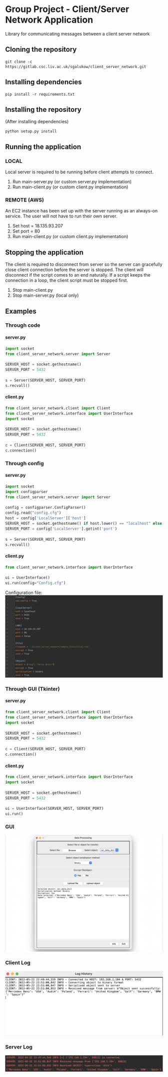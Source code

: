 # Group Project - Client/Server Network Application
Library for communicating messages between a client server network

## Cloning the repository

```shell
git clone -c https://gitlab.csc.liv.ac.uk/sgalukow/client_server_network.git
```

## Installing dependencies

```shell
pip install -r requirements.txt
```

## Installing the repository
(After installing dependencies)

```shell
python setup.py install
```

## Running the application
### LOCAL
Local server is required to be running before client attempts to connect.
1. Run main-server.py (or custom server.py implementation)
2. Run main-client.py (or custom client.py implementation)

### REMOTE (AWS)
An EC2 instance has been set up with the server running as an always-on service. The user will not have to run their own server.
1. Set host = 18.135.93.207
2. Set port = 80
3. Run main-client.py (or custom client.py implementation)

## Stopping the application
The client is required to disconnect from server so the server can gracefully close client connection before the server is stopped. The client will disconnect if the script comes to an end naturally. If a script keeps the connection in a loop, the client script must be stopped first.
1. Stop main-client.py
2. Stop main-server.py (local only)

## Examples

### Through code
#### server.py
```Python
import socket
from client_server_network.server import Server

SERVER_HOST = socket.gethostname()
SERVER_PORT = 5432

s = Server(SERVER_HOST, SERVER_PORT)
s.recvall()
```

#### client.py

```Python
from client_server_network.client import Client
from client_server_network.interface import UserInterface
import socket

SERVER_HOST = socket.gethostname()
SERVER_PORT = 5432

c = Client(SERVER_HOST, SERVER_PORT)
c.connection()
```


### Through config

#### server.py
```Python
import socket
import configparser
from client_server_network.server import Server

config = configparser.ConfigParser()
config.read("config.cfg")
host = config['LocalServer']['host']
SERVER_HOST = socket.gethostname() if host.lower() == "localhost" else host
SERVER_PORT = config['LocalServer'].getint('port')

s = Server(SERVER_HOST, SERVER_PORT)
s.recvall()
```

#### client.py
```Python
from client_server_network.interface import UserInterface

ui = UserInterface()
ui.run(config="Config.cfg")
```
Configuration file:
![Screenshot](images/config.png)

### Through GUI (Tkinter)

#### server.py
```Python
from client_server_network.client import Client
from client_server_network.interface import UserInterface
import socket

SERVER_HOST = socket.gethostname()
SERVER_PORT = 5432

c = Client(SERVER_HOST, SERVER_PORT)
c.connection()
```

#### client.py
```Python
from client_server_network.interface import UserInterface
import socket

SERVER_HOST = socket.gethostname()
SERVER_PORT = 5432

ui = UserInterface(SERVER_HOST, SERVER_PORT)
ui.run()
```


### GUI
![Screenshot](images/user_interface.png)

### Client Log
![Screenshot](images/gui_log_output.png)

### Server Log
![Screenshot](images/server_log_output.png)